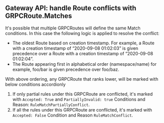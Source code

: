 ## Gateway API: handle Route conflicts with GRPCRoute.Matches

It's possible that multiple GRPCRoutes will define the same Match conditions. In this case the following logic is applied to resolve the conflict:

- The oldest Route based on creation timestamp. For example, a Route with a creation timestamp of “2020-09-08 01:02:03” is given precedence over a Route with a creation timestamp of “2020-09-08 01:02:04”.
- The Route appearing first in alphabetical order (namespace/name) for example, foo/bar is given precedence over foo/baz.

With above ordering, any GRPCRoute that ranks lower, will be marked with below conditions accordionly
1. If only partial rules under this GRPCRoute are conflicted, it's marked with `Accepted: True` and `PartiallyInvalid: true` Conditions and Reason: `RuleMatchPartiallyConflict`.
2. If all the rules under this GRPCRoute are conflicted, it's marked with `Accepted: False` Condition and Reason `RuleMatchConflict`.
